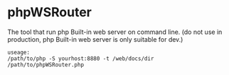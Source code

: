 phpWSRouter
=============

The tool that run php Built-in web server on command line.
(do not use in production, php Built-in web server is only suitable for dev.)

```
useage:
/path/to/php -S yourhost:8880 -t /web/docs/dir /path/to/phpWSRouter.php
```
